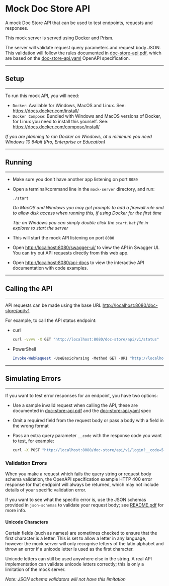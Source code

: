 # Mock Doc Store API

A mock Doc Store API that can be used to test endpoints, requests and responses. 

This mock server is served using [Docker](https://www.docker.com/) and [Prism](https://github.com/stoplightio/prism).

The server will validate request query parameters and request body JSON. This validation will follow the rules documented in [doc-store-api.pdf](../doc-store-api.pdf), which are based on the [doc-store-api.yaml](../openapi-spec/doc-store-api.yaml) OpenAPI specification.

---

## Setup

---

To run this mock API, you will need:

- `Docker`: Available for Windows, MacOS and Linux. See: https://docs.docker.com/install/ 
- `Docker Compose`: Bundled with Windows and MacOS versions of Docker, for Linux you need to install this yourself. See: https://docs.docker.com/compose/install/

*If you are planning to run Docker on Windows, at a minimum you need Windows 10 64bit (Pro, Enterprise or Education)*

---

## Running

---

- Make sure you don't have another app listening on port `8080`

- Open a terminal/command line in the `mock-server` directory, and run:

    ```bash
    ./start
    ```

    *On MacOS and Windows you may get prompts to add a firewall rule and to allow disk access when running this, if using Docker for the first time*

    *Tip: on Windows you can simply double click the `start.bat` file in explorer to start the server*

- This will start the mock API listening on port `8080`

- Open [http://localhost:8080/swagger-ui/](http://localhost:8080/swagger-ui/) to view the API in Swagger UI. You can try out API requests directly from this web app.

- Open [http://localhost:8080/api-docs](http://localhost:8080/api-docs) to view the interactive API documentation with code examples.

---

## Calling the API

---

API requests can be made using the base URL [http://localhost:8080/doc-store/api/v1](http://localhost:8080/doc-store/api/v1)

For example, to call the API status endpoint:

- curl

    ```bash
    curl -vvvv -X GET "http://localhost:8080/doc-store/api/v1/status"
    ```

- PowerShell

    ```powershell
    Invoke-WebRequest -UseBasicParsing -Method GET -URI "http://localhost:8080/doc-store/api/v1/status"
    ```

---

## Simulating Errors

---

If you want to test error responses for an endpoint, you have two options:

- Use a sample invalid request when calling the API, these are documented in [doc-store-api.pdf](../doc-store-api.pdf) and the [doc-store-api.yaml](../openapi-spec/doc-store-api.yaml) spec

- Omit a required field from the request body or pass a body with a field in the wrong format

- Pass an extra query parameter `__code` with the response code you want to test, for example:

    ```bash
    curl -X POST "http://localhost:8080/doc-store/api/v1/login?__code=500"
    ```

### Validation Errors

When you make a request which fails the query string or request body schema validation, the OpenAPI specification example HTTP 400 error response for that endpoint will always be returned, which may not include details of your specific validation error.

If you want to see what the specific error is, use the JSON schemas provided in `json-schemas` to validate your request body; see [README.pdf](../README.pdf) for more info.

#### Unicode Characters

Certain fields (such as names) are sometimes checked to ensure that the first character is a letter. This is set to allow a letter in any language, however the mock server will only recognise letters of the latin alphabet and throw an error if a unicode letter is used as the first character.

Unicode letters can still be used anywhere else in the string. A real API implementation can validate unicode letters correctly; this is only a limitation of the mock server.

*Note: JSON schema validators will not have this limitation*
